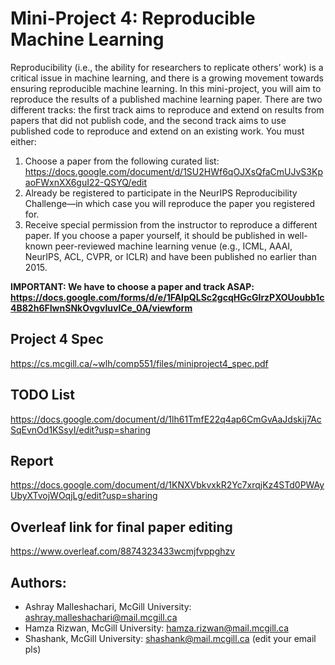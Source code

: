 

# Mini-Project 4: Reproducible Machine Learning

Reproducibility (i.e., the ability for researchers to replicate others’ work) is a critical issue in machine learning, and there is a growing movement towards ensuring reproducible machine learning. In this mini-project, you will aim to reproduce the results of a published machine learning paper. There are two different tracks: the first track aims to reproduce and extend on results from papers that did not publish code, and the second track aims to use published code to reproduce and extend on an existing work. You must either:
1. Choose a paper from the following curated list: https://docs.google.com/document/d/1SU2HWf6qOJXsQfaCmUJvS3KpaoFWxnXX6guI22-QSYQ/edit
2. Already be registered to participate in the NeurIPS Reproducibility Challenge—in which case you will
reproduce the paper you registered for.
3. Receive special permission from the instructor to reproduce a different paper. If you choose a paper yourself, it should be published in well-known peer-reviewed machine learning venue (e.g., ICML, AAAI, NeurIPS, ACL, CVPR, or ICLR) and have been published no earlier than 2015.

**IMPORTANT: We have to choose a paper and track ASAP: https://docs.google.com/forms/d/e/1FAIpQLSc2gcqHGcGIrzPXOUoubb1c4B82h6FIwnSNkOvgvIuvlCe_0A/viewform**


## Project 4 Spec
https://cs.mcgill.ca/~wlh/comp551/files/miniproject4_spec.pdf

## TODO List
https://docs.google.com/document/d/1lh61TmfE22q4ap6CmGvAaJdskij7AcSqEvnOd1KSsyI/edit?usp=sharing

## Report 
https://docs.google.com/document/d/1KNXVbkvxkR2Yc7xrqjKz4STd0PWAyUbyXTvojWOqjLg/edit?usp=sharing

## Overleaf link for final paper editing
https://www.overleaf.com/8874323433wcmjfvppghzv


## Authors:
- Ashray Malleshachari, McGill University: [ashray.malleshachari@mail.mcgill.ca](mailto:ashray.malleshachari@mail.mcgill.ca)
- Hamza Rizwan, McGill University: [hamza.rizwan@mail.mcgill.ca](mailto:hamza.rizwan@mail.mcgill.ca)
- Shashank, McGill University: [shashank@mail.mcgill.ca](mailto:shashank@mail.mcgill.ca) (edit your email pls)
